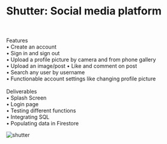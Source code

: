 # Shutter: Social media platform <br><br>

Features <br>
• Create an account<br>
• Sign in and sign out <br>
• Upload a profile picture by camera and from phone gallery <br>
• Upload an image/post • Like and comment on post <br>
• Search any user by username <br>
• Functionable account settings like changing profile picture <br>
<br>
Deliverables <br>
• Splash Screen <br>
• Login page <br>
• Testing different functions <br>
• Integrating SQL <br>
• Populating data in Firestore <br>

![shutter](https://user-images.githubusercontent.com/28630022/105335231-a6fbc900-5b8c-11eb-9165-3c3cb802a83c.gif)
